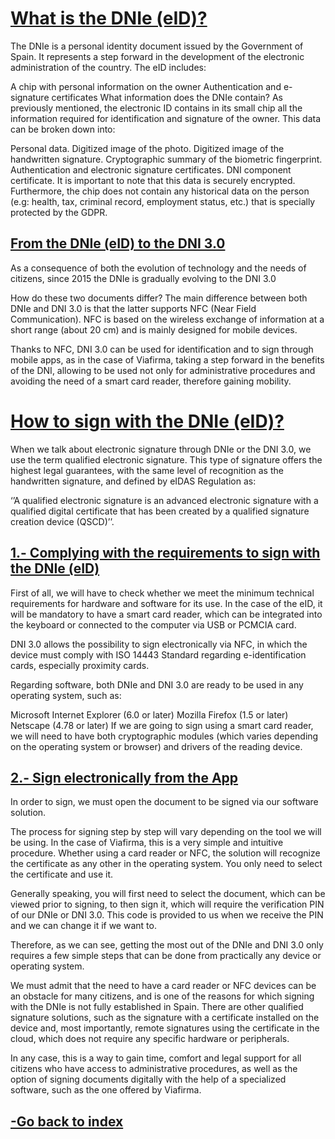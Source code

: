   <H1>   <u> <strong> What is the DNIe (eID)?  </strong>  </u> </H1> 



The DNIe is a personal identity document issued by the Government of Spain. It represents a step forward in the development of the electronic administration of the country. The eID includes:

A chip with personal information on the owner
Authentication and e-signature certificates
What information does the DNIe contain?
As previously mentioned, the electronic ID contains in its small chip all the information required for identification and signature of the owner. This data can be broken down into:

Personal data.
Digitized image of the photo.
Digitized image of the handwritten signature.
Cryptographic summary of the biometric fingerprint.
Authentication and electronic signature certificates.
DNI component certificate.
It is important to note that this data is securely encrypted. Furthermore, the chip does not contain any historical data on the person (e.g: health, tax, criminal record, employment status, etc.) that is specially protected by the GDPR.

  <H2>   <u> <strong> From the DNIe (eID) to the DNI 3.0  </strong>  </u> </H2> 
As a consequence of both the evolution of technology and the needs of citizens, since 2015 the DNIe is gradually evolving to the DNI 3.0

How do these two documents differ? The main difference between both DNIe and DNI 3.0 is that the latter supports NFC (Near Field Communication). NFC is based on the wireless exchange of information at a short range (about 20 cm) and is mainly designed for mobile devices.

Thanks to NFC, DNI 3.0 can be used for identification and to sign through mobile apps, as in the case of Viafirma, taking a step forward in the benefits of the DNI, allowing to be used not only for administrative procedures and avoiding the need of a smart card reader, therefore gaining mobility.


  <H1>   <u> <strong> How to sign with the DNIe (eID)? </strong>  </u> </H1> 
When we talk about electronic signature through DNIe or the DNI 3.0, we use the term qualified electronic signature. This type of signature offers the highest legal guarantees, with the same level of recognition as the handwritten signature, and defined by eIDAS Regulation as:

‘’A qualified electronic signature is an advanced electronic signature with a qualified digital certificate that has been created by a qualified signature creation device (QSCD)’’.

  <H2>   <u> <strong> 1.- Complying with the requirements to sign with the DNIe (eID)  </strong>  </u> </H2> 


First of all, we will have to check whether we meet the minimum technical requirements for hardware and software for its use. In the case of the eID, it will be mandatory to have a smart card reader, which can be integrated into the keyboard or connected to the computer via USB or PCMCIA card.

DNI 3.0 allows the possibility to sign electronically via NFC, in which the device must comply with ISO 14443 Standard regarding e-identification cards, especially proximity cards.

Regarding software, both DNIe and DNI 3.0 are ready to be used in any operating system, such as:

Microsoft Internet Explorer (6.0 or later)
Mozilla Firefox (1.5 or later)
Netscape (4.78 or later)
If we are going to sign using a smart card reader, we will need to have both cryptographic modules (which varies depending on the operating system or browser) and drivers of the reading device.

 <H2>   <u> <strong> 2.- Sign electronically from the App </strong>  </u> </H2>
  
In order to sign, we must open the document to be signed via our software solution.

The process for signing step by step will vary depending on the tool we will be using. In the case of Viafirma, this is a very simple and intuitive procedure. Whether using a card reader or NFC, the solution will recognize the certificate as any other in the operating system. You only need to select the certificate and use it.

Generally speaking, you will first need to select the document, which can be viewed prior to signing, to then sign it, which will require the verification PIN of our DNIe or DNI 3.0. This code is provided to us when we receive the PIN and we can change it if we want to.

Therefore, as we can see, getting the most out of the DNIe and DNI 3.0 only requires a few simple steps that can be done from practically any device or operating system.

We must admit that the need to have a card reader or NFC devices can be an obstacle for many citizens, and is one of the reasons for which signing with the DNIe is not fully established in Spain. There are other qualified signature solutions, such as the signature with a certificate installed on the device and, most importantly, remote signatures using the certificate in the cloud, which does not require any specific hardware or peripherals.

In any case, this is a way to gain time, comfort and legal support for all citizens who have access to administrative procedures, as well as the option of signing documents digitally with the help of a specialized software, such as the one offered by Viafirma.




































<H2>   <strong> <a href ="index.html"> -Go back to index </a> </strong>  </H2> 
